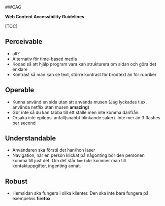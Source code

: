 #WCAG

**Web Content Accessibility Guidelines**

[TOC]


## Perceivable

 * alt?
 * Alternativ för time-based media
 * Kodad så att hjälp program vara kan strukturera om sidan och göra det enklare
 * Kontrast så man kan se text, större kontrast för brödtext än för rubriker
 
## Operable

 * Kunna använd en sida utan att använda musen (Jag lyckades t.ex. använda netflix utan musen **amazing**)
 * Gör inte så du kan tabba till ett ställe men inte komma därifrån
 * Orsaka inte epilepsi anfall(snabbt blinkande saker). Inte mer än 3 flashes per second

## Understandable

 * Användaren ska förstå det han/hon läser
 * Navigation, när en person klickat på någonting bör den personen komma till just det. Om det står `kontakt` kommer man till kontaktuppgifter, ingenting annat.

## Robust

* Hemsidan ska fungera i olika klienter. Den ska inte bara fungera på exempelvis **firefox**.